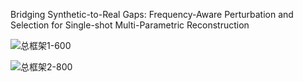 Bridging Synthetic-to-Real Gaps: Frequency-Aware Perturbation and Selection for Single-shot Multi-Parametric Reconstruction

![总框架1-600](https://github.com/user-attachments/assets/6fa78e57-0c87-4ff3-be8c-6e5f54239bc3)


![总框架2-800](https://github.com/user-attachments/assets/b36b7adf-2f68-4559-830c-bd0329a620c5)
